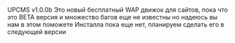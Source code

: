 # 
UPCMS v1.0.0b
Это новый бесплатный WAP движок для сайтов, пока что это BETA версия и множество багов еще не известны но надеюсь вы нам в этом поможете
Инсталла пока еще нет, планируем сделать его в следующей версии
